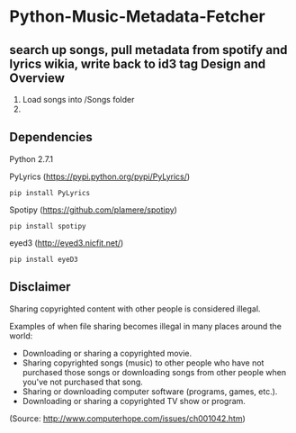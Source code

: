 # Python-Music-Metadata-Fetcher
search up songs, pull metadata from spotify and lyrics wikia, write back to id3 tag
Design and Overview
---
1) Load songs into /Songs folder
2) 

Dependencies
---
Python 2.7.1


PyLyrics (https://pypi.python.org/pypi/PyLyrics/)
```
pip install PyLyrics
```
Spotipy (https://github.com/plamere/spotipy)
```
pip install spotipy
```
eyed3 (http://eyed3.nicfit.net/)
```
pip install eyeD3
```

Disclaimer
---
Sharing copyrighted content with other people is considered illegal. 

Examples of when file sharing becomes illegal in many places around the world:
- Downloading or sharing a copyrighted movie.
- Sharing copyrighted songs (music) to other people who have not purchased those songs or downloading songs from other people when you've not purchased that song.
- Sharing or downloading computer software (programs, games, etc.).
- Downloading or sharing a copyrighted TV show or program.

(Source: http://www.computerhope.com/issues/ch001042.htm)
